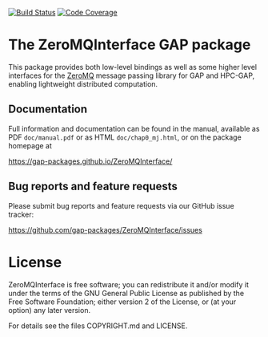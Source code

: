 [![Build Status](https://github.com/gap-packages/ZeroMQInterface/workflows/CI/badge.svg?branch=master)](https://github.com/gap-packages/ZeroMQInterface/actions?query=workflow%3ACI+branch%3Amaster)
[![Code Coverage](https://codecov.io/github/gap-packages/ZeroMQInterface/coverage.svg?branch=master&token=)](https://codecov.io/gh/gap-packages/ZeroMQInterface)

# The ZeroMQInterface GAP package

This package provides both low-level bindings as well as some higher level
interfaces for the [ZeroMQ](http://zeromq.org) message passing library
for GAP and HPC-GAP, enabling lightweight distributed computation.

## Documentation

Full information and documentation can be found in the manual, available
as PDF `doc/manual.pdf` or as HTML `doc/chap0_mj.html`, or on the package
homepage at

  <https://gap-packages.github.io/ZeroMQInterface/>


## Bug reports and feature requests

Please submit bug reports and feature requests via our GitHub issue tracker:

  <https://github.com/gap-packages/ZeroMQInterface/issues>


# License

ZeroMQInterface is free software; you can redistribute it and/or modify it under
the terms of the GNU General Public License as published by the Free Software
Foundation; either version 2 of the License, or (at your option) any later
version.

For details see the files COPYRIGHT.md and LICENSE.
